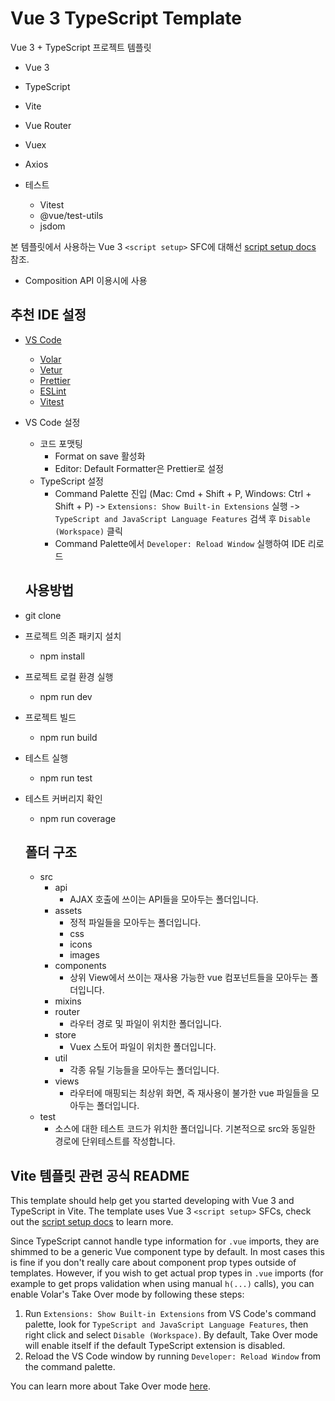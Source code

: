 # Vue 3 TypeScript Template

Vue 3 + TypeScript 프로젝트 템플릿

- Vue 3
- TypeScript
- Vite
- Vue Router
- Vuex
- Axios

- 테스트
  - Vitest
  - @vue/test-utils
  - jsdom

본 템플릿에서 사용하는 Vue 3 `<script setup>` SFC에 대해선 [script setup docs](https://v3.vuejs.org/api/sfc-script-setup.html#sfc-script-setup) 참조.

- Composition API 이용시에 사용

## 추천 IDE 설정

- [VS Code](https://code.visualstudio.com/)

  - [Volar](https://marketplace.visualstudio.com/items?itemName=johnsoncodehk.volar)
  - [Vetur](https://marketplace.visualstudio.com/items?itemName=octref.vetur)
  - [Prettier](https://marketplace.visualstudio.com/items?itemName=esbenp.prettier-vscode)
  - [ESLint](https://marketplace.visualstudio.com/items?itemName=dbaeumer.vscode-eslint)
  - [Vitest](https://marketplace.visualstudio.com/items?itemName=ZixuanChen.vitest-explorer)

- VS Code 설정

  - 코드 포맷팅
    - Format on save 활성화
    - Editor: Default Formatter은 Prettier로 설정
  - TypeScript 설정
    - Command Palette 진입 (Mac: Cmd + Shift + P, Windows: Ctrl + Shift + P) -> `Extensions: Show Built-in Extensions` 실행 -> `TypeScript and JavaScript Language Features` 검색 후 `Disable (Workspace)` 클릭
    - Command Palette에서 `Developer: Reload Window` 실행하여 IDE 리로드

  ## 사용방법

- git clone
- 프로젝트 의존 패키지 설치
  - npm install
- 프로젝트 로컬 환경 실행
  - npm run dev
- 프로젝트 빌드
  - npm run build
- 테스트 실행
  - npm run test
- 테스트 커버리지 확인

  - npm run coverage

  ## 폴더 구조

  - src
    - api
      - AJAX 호출에 쓰이는 API들을 모아두는 폴더입니다.
    - assets
      - 정적 파일들을 모아두는 폴더입니다.
      - css
      - icons
      - images
    - components
      - 상위 View에서 쓰이는 재사용 가능한 vue 컴포넌트들을 모아두는 폴더입니다.
    - mixins
    - router
      - 라우터 경로 및 파일이 위치한 폴더입니다.
    - store
      - Vuex 스토어 파일이 위치한 폴더입니다.
    - util
      - 각종 유틸 기능들을 모아두는 폴더입니다.
    - views
      - 라우터에 매핑되는 최상위 화면, 즉 재사용이 불가한 vue 파일들을 모아두는 폴더입니다.
  - test
    - 소스에 대한 테스트 코드가 위치한 폴더입니다. 기본적으로 src와 동일한 경로에 단위테스트를 작성합니다.

## Vite 템플릿 관련 공식 README

This template should help get you started developing with Vue 3 and TypeScript in Vite. The template uses Vue 3 `<script setup>` SFCs, check out the [script setup docs](https://v3.vuejs.org/api/sfc-script-setup.html#sfc-script-setup) to learn more.

Since TypeScript cannot handle type information for `.vue` imports, they are shimmed to be a generic Vue component type by default. In most cases this is fine if you don't really care about component prop types outside of templates. However, if you wish to get actual prop types in `.vue` imports (for example to get props validation when using manual `h(...)` calls), you can enable Volar's Take Over mode by following these steps:

1. Run `Extensions: Show Built-in Extensions` from VS Code's command palette, look for `TypeScript and JavaScript Language Features`, then right click and select `Disable (Workspace)`. By default, Take Over mode will enable itself if the default TypeScript extension is disabled.
2. Reload the VS Code window by running `Developer: Reload Window` from the command palette.

You can learn more about Take Over mode [here](https://github.com/johnsoncodehk/volar/discussions/471).
